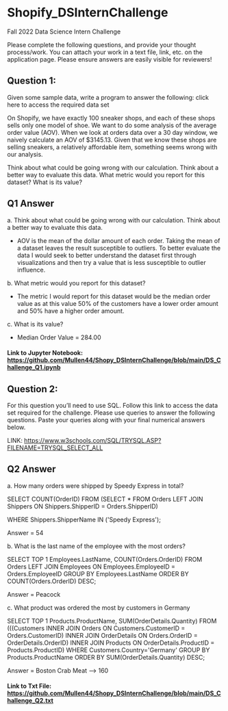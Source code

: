 # Shopify_DSInternChallenge

Fall 2022 Data Science Intern Challenge 

Please complete the following questions, and provide your thought process/work. You can attach your work in a text file, link, etc. on the application page. Please ensure answers are easily visible for reviewers!


## Question 1: 
Given some sample data, write a program to answer the following: click here to access the required data set

On Shopify, we have exactly 100 sneaker shops, and each of these shops sells only one model of shoe. We want to do some analysis of the average order value (AOV). When we look at orders data over a 30 day window, we naively calculate an AOV of $3145.13. Given that we know these shops are selling sneakers, a relatively affordable item, something seems wrong with our analysis. 

Think about what could be going wrong with our calculation. Think about a better way to evaluate this data. 
What metric would you report for this dataset?
What is its value?


## Q1 Answer
a. Think about what could be going wrong with our calculation. Think about a better way to evaluate this data.
- AOV is the mean of the dollar amount of each order.  Taking the mean of a dataset leaves the result susceptible to outliers.  To better evaluate the data I would seek to better understand the dataset first through visualizations and then try a value that is less susceptible to outlier influence.

b. What metric would you report for this dataset?
- The metric I would report for this dataset would be the median order value as at this value 50% of the customers have a lower order amount and 50% have a higher order amount.

c. What is its value?
- Median Order Value = 284.00

#### Link to Jupyter Notebook: https://github.com/Mullen44/Shopy_DSInternChallenge/blob/main/DS_Challenge_Q1.ipynb

## Question 2: 
For this question you’ll need to use SQL. Follow this link to access the data set required for the challenge. Please use queries to answer the following questions. Paste your queries along with your final numerical answers below.

LINK: https://www.w3schools.com/SQL/TRYSQL.ASP?FILENAME=TRYSQL_SELECT_ALL

## Q2 Answer

a. How many orders were shipped by Speedy Express in total?

SELECT COUNT(OrderID)
FROM (SELECT * FROM Orders
LEFT JOIN Shippers
ON Shippers.ShipperID = Orders.ShipperID)

WHERE Shippers.ShipperName IN ('Speedy Express');

Answer =  54

b. What is the last name of the employee with the most orders?

SELECT TOP 1 Employees.LastName, COUNT(Orders.OrderID)
FROM Orders
LEFT JOIN Employees
ON Employees.EmployeeID = Orders.EmployeeID
GROUP BY Employees.LastName
ORDER BY COUNT(Orders.OrderID) DESC;

Answer = Peacock

c. What product was ordered the most by customers in Germany

SELECT TOP 1 Products.ProductName, SUM(OrderDetails.Quantity)
FROM (((Customers
INNER JOIN Orders ON Customers.CustomerID = Orders.CustomerID)
INNER JOIN OrderDetails ON Orders.OrderID = OrderDetails.OrderID)
INNER JOIN Products ON OrderDetails.ProductID = Products.ProductID)
WHERE Customers.Country='Germany'
GROUP BY Products.ProductName
ORDER BY SUM(OrderDetails.Quantity) DESC;

Answer = Boston Crab Meat —> 160

#### Link to Txt File: https://github.com/Mullen44/Shopy_DSInternChallenge/blob/main/DS_Challenge_Q2.txt

